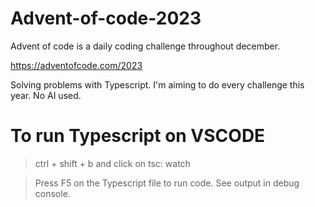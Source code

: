 # Advent-of-code-2023

Advent of code is a daily coding challenge throughout december. 

https://adventofcode.com/2023

Solving problems with Typescript. I'm aiming to do every challenge this year. No AI used.

# To run Typescript on VSCODE

>ctrl + shift + b and click on tsc: watch

>Press F5 on the Typescript file to run code. See output in debug console.
